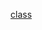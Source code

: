 [class](https://web.dio.me/course/ganhando-produtividade-com-stream-api/learning/5d093c52-f76d-4c26-a026-26858856070c?back=/track/coding-the-future-claro-java-spring-boot&tab=undefined&moduleId=undefined)
